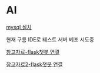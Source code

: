 # AI

[mysql 설치](https://dev.mysql.com/downloads/file/?id=514518)

현재 구름 IDE로 테스트 서버 베포 시도중


[참고자료-flask챗봇 연결](https://kkkapuq.tistory.com/110)

[참고자료2-flask챗봇 연결](https://novice-engineers.tistory.com/23)
